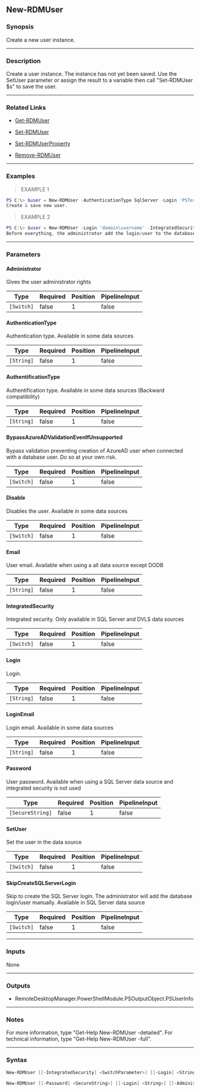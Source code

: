 New-RDMUser
-----------

### Synopsis
Create a new user instance.

---

### Description

Create a user instance. The instance has not yet been saved. Use the SetUser parameter or assign the result to a variable then call "Set-RDMUser $s" to save the user.

---

### Related Links
* [Get-RDMUser](Get-RDMUser)

* [Set-RDMUser](Set-RDMUser)

* [Set-RDMUserProperty](Set-RDMUserProperty)

* [Remove-RDMUser](Remove-RDMUser)

---

### Examples
> EXAMPLE 1

```PowerShell
PS C:\> $user = New-RDMUser -AuthenticationType SqlServer -Login 'PSTest' -Password (ConvertTo-SecureString -String 'password' -AsPlainText -Force) -SetUser
Create & save new user.
```
> EXAMPLE 2

```PowerShell
PS C:\> $user = New-RDMUser -Login 'domain\username' -IntegratedSecurity -SkipCreateSQLServerLogin; $user.UserType = 'User'; Set-RDMUser $user
Before everything, the administrator add the login/user to the database. Create the user domain\username with integrated security. The SkipCreateSQLServerLogin switch indicates the administrator will manually add the information in the database. Change the user type from read-only to user and save the user.
```

---

### Parameters
#### **Administrator**
Gives the user administrator rights

|Type      |Required|Position|PipelineInput|
|----------|--------|--------|-------------|
|`[Switch]`|false   |1       |false        |

#### **AuthenticationType**
Authentication type. Available in some data sources

|Type      |Required|Position|PipelineInput|
|----------|--------|--------|-------------|
|`[String]`|false   |1       |false        |

#### **AuthentificationType**
Authentification type. Available in some data sources (Backward compatibility)

|Type      |Required|Position|PipelineInput|
|----------|--------|--------|-------------|
|`[String]`|false   |1       |false        |

#### **BypassAzureADValidationEvenIfUnsupported**
Bypass validation preventing creation of AzureAD user when connected with a database user. Do so at your own risk.

|Type      |Required|Position|PipelineInput|
|----------|--------|--------|-------------|
|`[Switch]`|false   |1       |false        |

#### **Disable**
Disables the user. Available in some data sources

|Type      |Required|Position|PipelineInput|
|----------|--------|--------|-------------|
|`[Switch]`|false   |1       |false        |

#### **Email**
User email. Available when using a all data source except DODB

|Type      |Required|Position|PipelineInput|
|----------|--------|--------|-------------|
|`[String]`|false   |1       |false        |

#### **IntegratedSecurity**
Integrated security. Only available in SQL Server and DVLS data sources

|Type      |Required|Position|PipelineInput|
|----------|--------|--------|-------------|
|`[Switch]`|false   |1       |false        |

#### **Login**
Login.

|Type      |Required|Position|PipelineInput|
|----------|--------|--------|-------------|
|`[String]`|false   |1       |false        |

#### **LoginEmail**
Login email. Available in some data sources

|Type      |Required|Position|PipelineInput|
|----------|--------|--------|-------------|
|`[String]`|false   |1       |false        |

#### **Password**
User password. Available when using a SQL Server data source and integrated security is not used

|Type            |Required|Position|PipelineInput|
|----------------|--------|--------|-------------|
|`[SecureString]`|false   |1       |false        |

#### **SetUser**
Set the user in the data source

|Type      |Required|Position|PipelineInput|
|----------|--------|--------|-------------|
|`[Switch]`|false   |1       |false        |

#### **SkipCreateSQLServerLogin**
Skip to create the SQL Server login. The administrator will add the database login/user manually. Available in SQL Server data source

|Type      |Required|Position|PipelineInput|
|----------|--------|--------|-------------|
|`[Switch]`|false   |1       |false        |

---

### Inputs
None

---

### Outputs
* RemoteDesktopManager.PowerShellModule.PSOutputObject.PSUserInfo

---

### Notes
For more information, type "Get-Help New-RDMUser -detailed". For technical information, type "Get-Help New-RDMUser -full".

---

### Syntax
```PowerShell
New-RDMUser [[-IntegratedSecurity] <SwitchParameter>] [[-Login] <String>] [[-Administrator]] [[-Email] <String>] [[-Disable]] [[-LoginEmail] <String>] [[-SkipCreateSQLServerLogin] <SwitchParameter>] [[-AuthentificationType] <String>] [[-AuthenticationType] <String>] [[-BypassAzureADValidationEvenIfUnsupported]] [[-SetUser]] [<CommonParameters>]
```
```PowerShell
New-RDMUser [[-Password] <SecureString>] [[-Login] <String>] [[-Administrator]] [[-Email] <String>] [[-Disable]] [[-LoginEmail] <String>] [[-SkipCreateSQLServerLogin] <SwitchParameter>] [[-AuthentificationType] <String>] [[-AuthenticationType] <String>] [[-BypassAzureADValidationEvenIfUnsupported]] [[-SetUser]] [<CommonParameters>]
```
